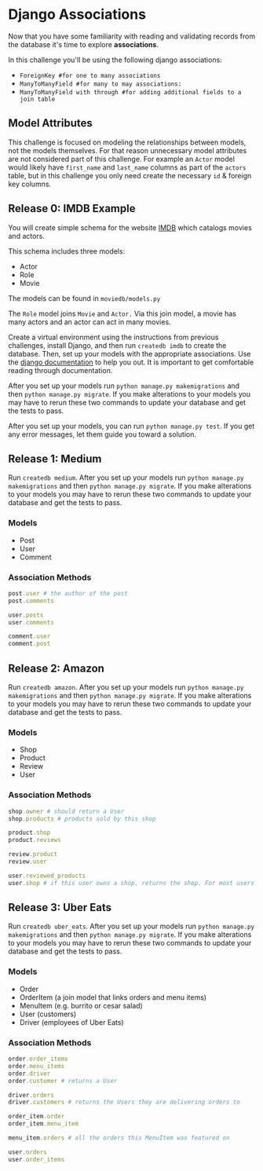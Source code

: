 # Django Associations

Now that you have some familiarity with reading and validating records from the database it's time to explore **associations**. 

In this challenge you'll be using the following django associations:

* `ForeignKey #for one to many associations`
* `ManyToManyField #for many to may associations:`
* `ManyToManyField with through #for adding additional fields to a join table`

## Model Attributes

This challenge is focused on modeling the relationships between models, not the models themselves. For that reason unnecessary model attributes are not considered part of this challenge. For example an `Actor` model would likely have `first_name` and `last_name` columns as part of the `actors` table, but in this challenge you only need create the necessary `id` & foreign key columns.


## Release 0: IMDB Example

You will create simple schema for the website [IMDB](http://imdb.com) which catalogs movies and actors.

This schema includes three models:

* Actor
* Role
* Movie

The models can be found in `moviedb/models.py`

The `Role` model joins `Movie` and `Actor.` Via this join model, a movie has many actors and an actor can act in many movies.

Create a virtual environment using the instructions from previous challenges, install Django, and then run `createdb imdb` to create the database. Then, set up your models with the appropriate associations. Use the [django documentation](https://docs.djangoproject.com/en/2.1/topics/db/examples/) to help you out. It is important to get comfortable reading through documentation.

After you set up your models run `python manage.py makemigrations` and then `python manage.py migrate`. If you make alterations to your models you may have to rerun these two commands to update your database and get the tests to pass.

After you set up your models, you can run `python manage.py test`. If you get any error messages, let them guide you toward a solution. 


## Release 1: Medium
Run `createdb medium`. After you set up your models run `python manage.py makemigrations` and then `python manage.py migrate`. If you make alterations to your models you may have to rerun these two commands to update your database and get the tests to pass. 

### Models
* Post
* User
* Comment

### Association Methods
```ruby
post.user # the author of the post
post.comments

user.posts
user.comments

comment.user
comment.post
```

## Release 2: Amazon

Run `createdb amazon`. After you set up your models run `python manage.py makemigrations` and then `python manage.py migrate`. If you make alterations to your models you may have to rerun these two commands to update your database and get the tests to pass. 

### Models
* Shop
* Product
* Review
* User

### Association Methods
```ruby
shop.owner # should return a User
shop.products # products sold by this shop

product.shop
product.reviews

review.product
review.user

user.reviewed_products
user.shop # if this user owns a shop, returns the shop. For most users this would return nil.
```

## Release 3: Uber Eats

Run `createdb uber_eats`. After you set up your models run `python manage.py makemigrations` and then `python manage.py migrate`. If you make alterations to your models you may have to rerun these two commands to update your database and get the tests to pass. 

### Models
* Order
* OrderItem (a join model that links orders and menu items)
* MenuItem (e.g. burrito or cesar salad)
* User (customers)
* Driver (employees of Uber Eats)


### Association Methods
```ruby
order.order_items
order.menu_items
order.driver
order.customer # returns a User

driver.orders
driver.customers # returns the Users they are delivering orders to

order_item.order
order_item.menu_item

menu_item.orders # all the orders this MenuItem was featured on

user.orders
user.order_items
```

